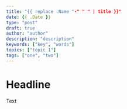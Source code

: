 ```yaml
---
title: "{{ replace .Name "-" " " | title }}"
date: {{ .Date }}
type: "post"
draft: true
author: "author"
description: "description"
keywords: ["key", "words"]
topics: ["topic 1"]
tags: ["one", "two"]
---
```


# Headline

Text
